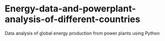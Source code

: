 # Energy-data-and-powerplant-analysis-of-different-countries
Data analysis of global energy production from power plants using Python
